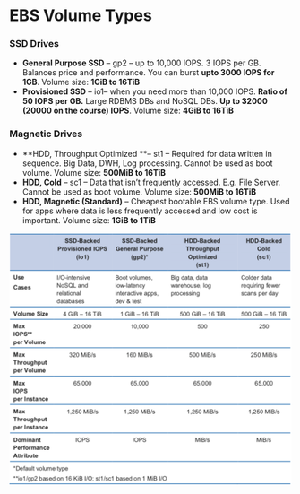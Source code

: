 # EBS Volume Types

### **SSD Drives**

* **General Purpose SSD** – gp2 – up to 10,000 IOPS. 3 IOPS per GB. Balances price and performance. You can burst **upto 3000 IOPS for 1GB**. Volume size: **1GiB to 16TiB**
* **Provisioned SSD** – io1– when you need more than 10,000 IOPS. **Ratio of 50 IOPS per GB.** Large RDBMS DBs and NoSQL DBs. **Up to 32000 \(20000 on the course\) IOPS**. Volume size: **4GiB to 16TiB**

### **Magnetic Drives**

* **HDD, Throughput Optimized **– st1 – Required for data written in sequence. Big Data, DWH, Log processing. Cannot be used as boot volume. Volume size: **500MiB to 16TiB**
* **HDD, Cold** – sc1 – Data that isn’t frequently accessed. E.g. File Server. Cannot be used as boot volume. Volume size: **500MiB to 16TiB**
* **HDD, Magnetic \(Standard\)** – Cheapest bootable EBS volume type. Used for apps where data is less frequently accessed and low cost is important. Volume size: **1GiB to 1TiB**

![Storage characteristics of volume types](../../.gitbook/assets/screen-shot-2018-05-01-at-14.51.18.png)

